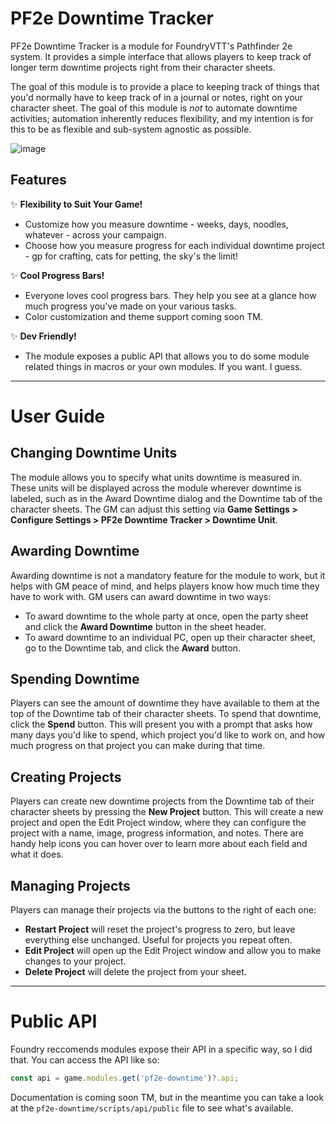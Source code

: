 # PF2e Downtime Tracker

PF2e Downtime Tracker is a module for FoundryVTT's Pathfinder 2e system. It provides a simple interface that allows players to keep track of longer term downtime projects right from their character sheets.

The goal of this module is to provide a place to keeping track of things that you'd normally have to keep track of in a journal or notes, right on your character sheet. The goal of this module is *not* to automate downtime activities; automation inherently reduces flexibility, and my intention is for this to be as flexible and sub-system agnostic as possible.

![image](https://github.com/user-attachments/assets/8d668372-9560-47f5-ba13-f4ecb175b2b2)

## Features

✨ **Flexibility to Suit Your Game!**
- Customize how you measure downtime - weeks, days, noodles, whatever  - across your campaign.
- Choose how you measure progress for each individual downtime project - gp for crafting, cats for petting, the sky's the limit!

✨ **Cool Progress Bars!**
- Everyone loves cool progress bars. They help you see at a glance how much progress you've made on your various tasks.
- Color customization and theme support coming soon TM.

✨ **Dev Friendly!**
- The module exposes a public API that allows you to do some module related things in macros or your own modules. If you want. I guess.

---

# User Guide

## Changing Downtime Units
The module allows you to specify what units downtime is measured in. These units will be displayed across the module wherever downtime is labeled, such as in the Award Downtime dialog and the Downtime tab of the character sheets. The GM can adjust this setting via **Game Settings > Configure Settings > PF2e Downtime Tracker > Downtime Unit**.

## Awarding Downtime
Awarding downtime is not a mandatory feature for the module to work, but it helps with GM peace of mind, and helps players know how much time they have to work with. GM users can award downtime in two ways:
- To award downtime to the whole party at once, open the party sheet and click the **Award Downtime** button in the sheet header.
- To award downtime to an individual PC, open up their character sheet, go to the Downtime tab, and click the **Award** button.

## Spending Downtime
Players can see the amount of downtime they have available to them at the top of the Downtime tab of their character sheets. To spend that downtime, click the **Spend** button. This will present you with a prompt that asks how many days you'd like to spend, which project you'd like to work on, and how much progress on that project you can make during that time.

## Creating Projects
Players can create new downtime projects from the Downtime tab of their character sheets by pressing the **New Project** button. This will create a new project and open the Edit Project window, where they can configure the project with a name, image, progress information, and notes. There are handy help icons you can hover over to learn more about each field and what it does.

## Managing Projects
Players can manage their projects via the buttons to the right of each one:
- **Restart Project** will reset the project's progress to zero, but leave everything else unchanged. Useful for projects you repeat often.
- **Edit Project** will open up the Edit Project window and allow you to make changes to your project.
- **Delete Project** will delete the project from your sheet.

---

# Public API
Foundry reccomends modules expose their API in a specific way, so I did that. You can access the API like so:
```js
const api = game.modules.get('pf2e-downtime')?.api;
```
Documentation is coming soon TM, but in the meantime you can take a look at the `pf2e-downtime/scripts/api/public` file to see what's available.